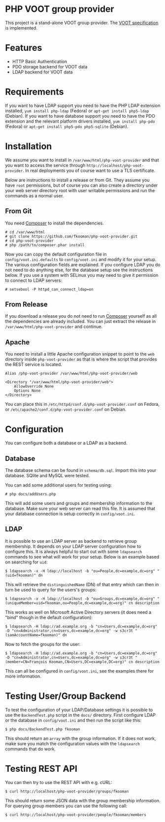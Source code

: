 # PHP VOOT group provider
This project is a stand-alone VOOT group provider. The 
[VOOT specification](https://github.com/fkooman/voot-specification/blob/master/VOOT.md) 
is implemented.

# Features
* HTTP Basic Authentication
* PDO storage backend for VOOT data
* LDAP backend for VOOT data

# Requirements
If you want to have LDAP support you need to have the PHP LDAP extension 
installed, `yum install php-ldap` (Fedora) or `apt-get install php5-ldap` 
(Debian). If you want to have database support you need to have the PDO 
extension and the relevant platform drivers installed, `yum install php-pdo` 
(Fedora) or `apt-get install php5-pdo php5-sqlite` (Debian).

# Installation
We assume you want to install in `/var/www/html/php-voot-provider` and that 
you want to access the service through `http://localhost/php-voot-provider`. In
real deployments you of course want to use a TLS certificate.

Below are instructions to install a release or from Git. They assume you have
`root` permissions, but of course you can also create a directory under your
web server directory root with user writable permissions and run the commands
as a normal user.

## From Git
You need [Composer](http://getcomposer.org) to install the dependencies.

    # cd /var/www/html
    # git clone https://github.com/fkooman/php-voot-provider.git
    # cd php-voot-provider
    # php /path/to/composer.phar install
    
Now you can copy the default configuration file in `config/voot.ini.defaults` 
to `config/voot.ini` and modify it for your setup. The various configuration 
fields are explained. If you configure LDAP you do not need to do anything 
else, for the database setup see the instructions below. If you use a system 
with SELinux you may need to give it permission to connect to LDAP servers:

    # setsebool -P httpd_can_connect_ldap=on

## From Release
If you download a release you do not need to run 
[Composer](http://getcomposer.org) yourself as all the dependencies are already
included. You can just extract the release in `/var/www/html/php-voot-provider`
and continue.

## Apache
You need to install a little Apache configuration snippet to point to the `web`
directory inside `php-voot-provider` as that is where the script that provides
the REST service is located.

    Alias /php-voot-provider /var/www/html/php-voot-provider/web

    <Directory "/var/www/html/php-voot-provider/web">
        AllowOverride None
        Options None
    </Directory>

You can place this in `/etc/httpd/conf.d/php-voot-provider.conf` on Fedora, or
`/etc/apache2/conf.d/php-voot-provider.conf` on Debian.

# Configuration
You can configure both a database or a LDAP as a backend.

## Database
The database schema can be found in `schema/db.sql`. Import this into your
database. SQlite and MySQL were tested. 

You can add some additional users for testing using:

    # php docs/addUsers.php

This will add some users and groups and membership information to the database.
Make sure your web server can read this file. It is assumed that your database
connection is setup correctly in `config/voot.ini`.

## LDAP
It is possible to use an LDAP server as backend to retrieve group membership.
It depends on your LDAP server configuration how to configure this. It is 
always helpful to start out with some `ldapsearch` commands to see what will 
work for your setup. Below is an example based on searching for `uid`:

    $ ldapsearch -x -H ldap://localhost -b "ou=People,dc=example,dc=org" "(uid=fkooman)" dn

This will retrieve the `distinguishedName` (DN) of that entry which can then in
turn be used to query for the users's groups:

    $ ldapsearch -x -H ldap://localhost -b "ou=Groups,dc=example,dc=org" "(uniqueMember=uid=fkooman,ou=People,dc=example,dc=org)" cn description

This works as well on Microsoft Active Directory servers (it does need a "bind" 
though in the default configuration):

    $ ldapsearch -H ldap://ad.example.org -b "cn=Users,dc=example,dc=org" -D "cn=Administrator,cn=Users,dc=example,dc=org" -w s3cr3t "(samAccountName=fkooman)" dn

Now to fetch the groups for the user:

    $ ldapsearch -H ldap://ad.example.org -b "cn=Users,dc=example,dc=org" -D "cn=Administrator,cn=Users,dc=example,dc=org" -w s3cr3t "(member=CN=François Kooman,CN=Users,DC=example,DC=org)" cn description

This can all be configured in `config/voot.ini`, see the examples there for 
more information.

# Testing User/Group Backend
To test the configuration of your LDAP/Database settings it is possible to use 
the `BackendTest.php` script in the `docs/` directory. First configure LDAP or
the database in `config/voot.ini` and then run the script like this:

    $ php docs/BackendTest.php fkooman

This should return an `array` with the group information. If it does not work,
make sure you match the configuration values with the `ldapsearch` commands 
that do work.

# Testing REST API
You can then try to use the REST API with e.g. cURL:

    $ curl http://localhost/php-voot-provider/groups/fkooman

This should return some JSON data with the group membership information. For 
querying group members you can use the following call:

    $ curl http://localhost/php-voot-provider/people/fkooman/members
